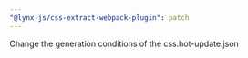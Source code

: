 ```yaml
---
"@lynx-js/css-extract-webpack-plugin": patch
---
```


Change the generation conditions of the css.hot-update.json
